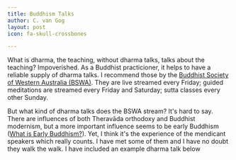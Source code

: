 ```yaml
---
title: Buddhism Talks
author: C. van Gog
layout: post
icon: fa-skull-crossbones

---
```

What is dharma, the teaching, without dharma talks, talks about the teaching? Impoverished. As a Buddhist practicioner, it helps to have a reliable supply of dharma talks. I recommend those by the [Buddhist Society of Western Australia (BSWA)](https://youtube.com/channel/UC6M_EhnSSdTG_SXUp6IAWmQ). They are live streamed every Friday; guided meditations are streamed every Friday and Saturday; sutta classes every other Sunday.

But what kind of dharma talks does the BSWA stream? It's hard to say. There are influences of both Theravāda orthodoxy and Buddhist modernism, but a more important influence seems to be early Buddhism ([What is Early Buddhism?](cuboids.page.link/eb)). Yet, I think it's the experience of the mendicant speakers which really counts. I have met some of them and I have no doubt they walk the walk. I have included an example dharma talk below

<span class="image left"><img src="{{ 'assets/images/bswa2.png' | relative_url }}" alt="" /></span>
<!--stackedit_data:
eyJoaXN0b3J5IjpbMTA1NjQ5NzAxMF19
-->